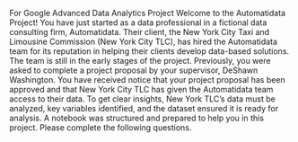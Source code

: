 For Google Advanced Data Analytics Project
Welcome to the Automatidata Project!
You have just started as a data professional in a fictional data consulting firm, Automatidata. Their
client, the New York City Taxi and Limousine Commission (New York City TLC), has hired the
Automatidata team for its reputation in helping their clients develop data-based solutions.
The team is still in the early stages of the project. Previously, you were asked to complete a
project proposal by your supervisor, DeShawn Washington. You have received notice that your
project proposal has been approved and that New York City TLC has given the Automatidata team
access to their data. To get clear insights, New York TLC’s data must be analyzed, key variables
identified, and the dataset ensured it is ready for analysis.
A notebook was structured and prepared to help you in this project. Please complete the following
questions.
